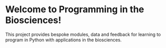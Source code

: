 # Welcome to Programming in the Biosciences!

This project provides bespoke modules, data and feedback for learning to program in Python with applications in the biosciences.
